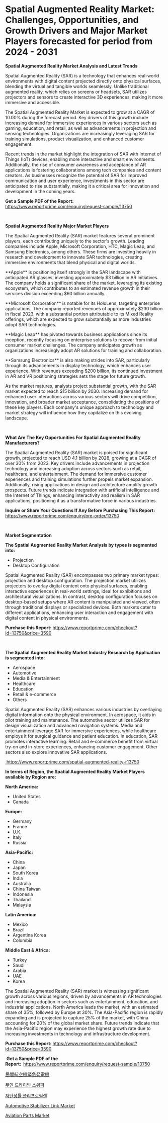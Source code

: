 <p><h1>Spatial Augmented Reality Market: Challenges, Opportunities, and Growth Drivers and Major Market Players forecasted for period from 2024 - 2031</h1></p><p><strong>Spatial Augmented Reality Market Analysis and Latest Trends</strong></p>
<p><p>Spatial Augmented Reality (SAR) is a technology that enhances real-world environments with digital content projected directly onto physical surfaces, blending the virtual and tangible worlds seamlessly. Unlike traditional augmented reality, which relies on screens or headsets, SAR utilizes projectors and sensors to create interactive 3D experiences, making it more immersive and accessible.</p><p>The Spatial Augmented Reality Market is expected to grow at a CAGR of 10.00% during the forecast period. Key drivers of this growth include increasing demand for immersive experiences in various sectors such as gaming, education, and retail, as well as advancements in projection and sensing technologies. Organizations are increasingly leveraging SAR for training simulations, product visualization, and enhanced customer engagement.</p><p>Recent trends in the market highlight the integration of SAR with Internet of Things (IoT) devices, enabling more interactive and smart environments. Additionally, the rise of consumer awareness and acceptance of AR applications is fostering collaborations among tech companies and content creators. As businesses recognize the potential of SAR for improved communication and user experience, investments in this sector are anticipated to rise substantially, making it a critical area for innovation and development in the coming years.</p></p>
<p><strong>Get a Sample PDF of the Report:&nbsp;</strong> <a href="https://www.reportprime.com/enquiry/request-sample/13750">https://www.reportprime.com/enquiry/request-sample/13750</a></p>
<p>&nbsp;</p>
<p><strong>Spatial Augmented Reality Major Market Players</strong></p>
<p><p>The Spatial Augmented Reality (SAR) market features several prominent players, each contributing uniquely to the sector's growth. Leading companies include Apple, Microsoft Corporation, HTC, Magic Leap, and Samsung Electronics, among others. These firms are investing heavily in research and development to innovate SAR technologies, creating immersive environments that blend physical and digital worlds.</p><p>**Apple** is positioning itself strongly in the SAR landscape with anticipated AR glasses, investing approximately $3 billion in AR initiatives. The company holds a significant share of the market, leveraging its existing ecosystem, which contributes to an estimated revenue growth in their services division exceeding $60 billion annually.</p><p>**Microsoft Corporation** is notable for its HoloLens, targeting enterprise applications. The company reported revenues of approximately $230 billion in fiscal 2023, with a substantial portion attributable to its Mixed Reality offerings, which are expected to grow substantially as more industries adopt SAR technologies.</p><p>**Magic Leap** has pivoted towards business applications since its inception, recently focusing on enterprise solutions to recover from initial consumer market challenges. The company anticipates growth as organizations increasingly adopt AR solutions for training and collaboration.</p><p>**Samsung Electronics** is also making strides into SAR, particularly through its advancements in display technology, which enhances user experience. With revenues exceeding $200 billion, its continued investment in AR and VR positioning strategies sets the stage for future growth.</p><p>As the market matures, analysts project substantial growth, with the SAR market expected to reach $15 billion by 2030. Increasing demand for enhanced user interactions across various sectors will drive competition, innovation, and broader market acceptance, consolidating the positions of these key players. Each company's unique approach to technology and market strategy will influence how they capitalize on this evolving landscape.</p></p>
<p>&nbsp;</p>
<p><strong>What Are The Key Opportunities For Spatial Augmented Reality Manufacturers?</strong></p>
<p><p>The Spatial Augmented Reality (SAR) market is poised for significant growth, projected to reach USD 4.1 billion by 2028, growing at a CAGR of over 30% from 2023. Key drivers include advancements in projection technology and increasing adoption across sectors such as retail, healthcare, and entertainment. The demand for immersive customer experiences and training simulations further propels market expansion. Additionally, rising applications in design and architecture amplify growth prospects. Future trends indicate integration with artificial intelligence and the Internet of Things, enhancing interactivity and realism in SAR applications, positioning it as a transformative force in various industries.</p></p>
<p><strong>Inquire or Share Your Questions If Any Before Purchasing This Report:</strong> <a href="https://www.reportprime.com/enquiry/pre-order/13750">https://www.reportprime.com/enquiry/pre-order/13750</a></p>
<p>&nbsp;</p>
<p><strong>Market Segmentation</strong></p>
<p><strong>The Spatial Augmented Reality Market Analysis by types is segmented into:</strong></p>
<p><ul><li>Projection</li><li>Desktop Configuration</li></ul></p>
<p><p>Spatial Augmented Reality (SAR) encompasses two primary market types: projection and desktop configuration. The projection market utilizes projectors to overlay digital content onto physical surfaces, enabling interactive experiences in real-world settings, ideal for exhibitions and architectural visualizations. In contrast, desktop configuration focuses on desktop-based setups where AR content is manipulated and viewed, often through traditional displays or specialized devices. Both markets cater to different applications, enhancing user interaction and engagement with digital content in physical environments.</p></p>
<p><strong>Purchase this Report:&nbsp;</strong><a href="https://www.reportprime.com/checkout?id=13750&price=3590">https://www.reportprime.com/checkout?id=13750&price=3590</a></p>
<p>&nbsp;</p>
<p><strong>The Spatial Augmented Reality Market Industry Research by Application is segmented into:</strong></p>
<p><ul><li>Aerospace</li><li>Automotive</li><li>Media & Entertainment</li><li>Healthcare</li><li>Education</li><li>Retail & e-commerce</li><li>Others</li></ul></p>
<p><p>Spatial Augmented Reality (SAR) enhances various industries by overlaying digital information onto the physical environment. In aerospace, it aids in pilot training and maintenance. The automotive sector utilizes SAR for design visualization and advanced navigation systems. Media and entertainment leverage SAR for immersive experiences, while healthcare employs it for surgical guidance and patient education. In education, SAR promotes interactive learning. Retail and e-commerce benefit from virtual try-on and in-store experiences, enhancing customer engagement. Other sectors also explore innovative SAR applications.</p></p>
<p><a href="https://www.reportprime.com/spatial-augmented-reality-r13750">&nbsp;https://www.reportprime.com/spatial-augmented-reality-r13750</a></p>
<p><strong>In terms of Region, the Spatial Augmented Reality Market Players available by Region are:</strong></p>
<p>
    <p> <strong> North America: </strong>
        <ul>
            <li>United States</li>
            <li>Canada</li>
        </ul>
        </p> 
    <p> <strong> Europe: </strong>
        <ul>
            <li>Germany</li>
            <li>France</li>
            <li>U.K.</li>
            <li>Italy</li>
            <li>Russia</li>
        </ul>
        </p> 
    <p> <strong> Asia-Pacific: </strong>
        <ul>
            <li>China</li>
            <li>Japan</li>
            <li>South Korea</li>
            <li>India</li>
            <li>Australia</li>
            <li>China Taiwan</li>
            <li>Indonesia</li>
            <li>Thailand</li>
            <li>Malaysia</li>
        </ul>
        </p> 
    <p> <strong> Latin America: </strong>
        <ul>
            <li>Mexico</li>
            <li>Brazil</li>
            <li>Argentina Korea</li>
            <li>Colombia</li>
        </ul>
        </p> 
    <p> <strong> Middle East & Africa: </strong>
        <ul>
            <li>Turkey</li>
            <li>Saudi</li>
            <li>Arabia</li>
            <li>UAE</li>
            <li>Korea</li>
        </ul>
    </p>
    </p>
<p><p>The Spatial Augmented Reality (SAR) market is witnessing significant growth across various regions, driven by advancements in AR technologies and increasing adoption in sectors such as entertainment, education, and industrial applications. North America leads the market, with an estimated share of 35%, followed by Europe at 30%. The Asia-Pacific region is rapidly expanding and is projected to capture 25% of the market, with China accounting for 20% of the global market share. Future trends indicate that the Asia-Pacific region may experience the highest growth rate due to increasing investments in technology and infrastructure development.</p></p>
<p><strong>Purchase this Report: </strong><a href="https://www.reportprime.com/checkout?id=13750&price=3590">https://www.reportprime.com/checkout?id=13750&price=3590</a></p>
<p>&nbsp;<strong>Get a Sample PDF of the Report:&nbsp;&nbsp;</strong><a href="https://www.reportprime.com/enquiry/request-sample/13750">https://www.reportprime.com/enquiry/request-sample/13750</a></p>
<p><strong></strong></p>
<p><p><a href="https://medium.com/@brandyhiiqh/%E3%82%B0%E3%83%AD%E3%83%BC%E3%83%90%E3%83%AB%E5%95%86%E6%A5%AD%E8%88%AA%E7%A9%BA%E6%A9%9F%E7%94%A8%E9%9D%9E%E5%B8%B8%E7%94%A8%E7%99%BA%E9%9B%BB%E6%A9%9F%E5%B8%82%E5%A0%B4%E5%88%86%E6%9E%90-%E4%B8%BB%E8%A6%81%E5%B8%82%E5%A0%B4%E5%8B%95%E5%90%91%E3%81%A8%E5%B0%86%E6%9D%A5%E4%BA%88%E6%B8%AC-2024-2031-d859e8f6a16a">民間航空機緊急発電機</a></p><p><a href="https://medium.com/@greggibson7876/%EC%84%B8%EA%B3%84-unmanned-driving-sweeper-market-%EC%9D%80-2024%EC%97%90%EC%84%9C-2031%EB%A1%9C-%EC%97%B0%ED%8F%89%EA%B7%A0-%EC%A6%9D%EA%B0%80%EC%9C%A8%EC%9D%84-%EB%B3%B4%EC%9D%BC-%EA%B2%83%EC%9C%BC%EB%A1%9C-%EC%98%88%EC%83%81%EB%90%A9%EB%8B%88%EB%8B%A4-e5d3759c903b">무인 드라이빙 스위퍼</a></p><p><a href="https://medium.com/@greggibson7876/low-modulus-polypropylene-market-%EC%9D%98-%EA%B8%80%EB%A1%9C%EB%B2%8C-%EC%8B%9C%EC%9E%A5-%EA%B0%9C%EC%9A%94%EB%8A%94-%EC%A0%84-%EC%84%B8%EA%B3%84-%EB%B0%8F-%EC%A3%BC%EC%9A%94-%EC%8B%9C%EC%9E%A5%EC%9D%98-%EC%82%B0%EC%97%85%EC%97%90-%EC%98%81%ED%96%A5%EC%9D%84-%EB%AF%B8%EC%B9%98%EB%8A%94-%EC%A3%BC%EC%9A%94-%ED%8A%B8%EB%A0%8C%EB%93%9C%EC%97%90-%EB%8C%80%ED%95%9C-%EB%8F%85%ED%8A%B9%ED%95%9C-%EA%B4%80%EC%A0%90%EC%9D%84-%EC%A0%9C%EA%B3%B5%ED%95%A9%EB%8B%88%EB%8B%A4-22e21236b3cc">저탄성률 폴리프로필렌</a></p><p><a href="https://medium.com/@emily.sutherland4534/the-global-automotive-stabilizer-link-market-is-at-the-forefront-of-innovation-driving-rapid-ccd786241d4c">Automotive Stabilizer Link Market</a></p><p><a href="https://github.com/JakirUddin651/Market-Research-Report-List-1/blob/main/aviation-parts-market.md">Aviation Parts Market</a></p></p>